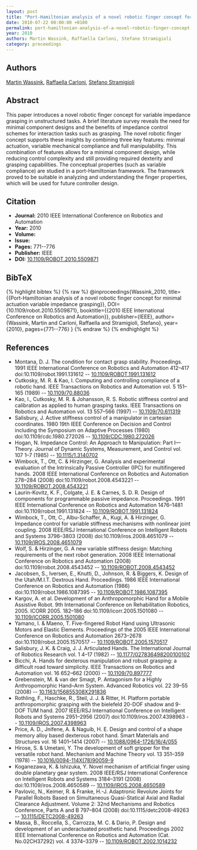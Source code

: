 ```yaml
---
layout: post
title: "Port-Hamiltonian analysis of a novel robotic finger concept for minimal actuation variable impedance grasping"
date: 2010-07-22 00:00:00 +0100
permalink: port-hamiltonian-analysis-of-a-novel-robotic-finger-concept-for-minimal-actuation-variable-impedance-grasping
year: 2010
authors: Martin Wassink, Raffaella Carloni, Stefano Stramigioli
category: proceedings
---
```

 
## Authors
[Martin Wassink](authors/martin-wassink), [Raffaella Carloni](authors/raffaella-carloni), [Stefano Stramigioli](authors/stefano-stramigioli)
 
## Abstract
This paper introduces a novel robotic finger concept for variable impedance grasping in unstructured tasks. A brief literature survey reveals the need for minimal component designs and the benefits of impedance control schemes for interaction tasks such as grasping. The novel robotic finger concept supports these insights by combining three key features: minimal actuation, variable mechanical compliance and full manipulability. This combination of features allows for a minimal component design, while reducing control complexity and still providing required dexterity and grasping capabilities. The conceptual properties (such as variable compliance) are studied in a port-Hamiltonian framework. The framework proved to be suitable in analyzing and understanding the finger properties, which will be used for future controller design.
 
## Citation
- **Journal:** 2010 IEEE International Conference on Robotics and Automation
- **Year:** 2010
- **Volume:** 
- **Issue:** 
- **Pages:** 771--776
- **Publisher:** IEEE
- **DOI:** [10.1109/ROBOT.2010.5509871](https://doi.org/10.1109/ROBOT.2010.5509871)
 
## BibTeX
{% highlight bibtex %}
{% raw %}
@inproceedings{Wassink_2010,
  title={{Port-Hamiltonian analysis of a novel robotic finger concept for minimal actuation variable impedance grasping}},
  DOI={10.1109/robot.2010.5509871},
  booktitle={{2010 IEEE International Conference on Robotics and Automation}},
  publisher={IEEE},
  author={Wassink, Martin and Carloni, Raffaella and Stramigioli, Stefano},
  year={2010},
  pages={771--776}
}
{% endraw %}
{% endhighlight %}
 
## References
- Montana, D. J. The condition for contact grasp stability. Proceedings. 1991 IEEE International Conference on Robotics and Automation 412–417 doi:10.1109/robot.1991.131612 -- [10.1109/ROBOT.1991.131612](https://doi.org/10.1109/ROBOT.1991.131612)
- Cutkosky, M. R. & Kao, I. Computing and controlling compliance of a robotic hand. IEEE Transactions on Robotics and Automation vol. 5 151–165 (1989) -- [10.1109/70.88036](https://doi.org/10.1109/70.88036)
- Kao, I., Cutkosky, M. R. & Johansson, R. S. Robotic stiffness control and calibration as applied to human grasping tasks. IEEE Transactions on Robotics and Automation vol. 13 557–566 (1997) -- [10.1109/70.611319](https://doi.org/10.1109/70.611319)
- Salisbury, J. Active stiffness control of a manipulator in cartesian coordinates. 1980 19th IEEE Conference on Decision and Control including the Symposium on Adaptive Processes (1980) doi:10.1109/cdc.1980.272026 -- [10.1109/CDC.1980.272026](https://doi.org/10.1109/CDC.1980.272026)
- Hogan, N. Impedance Control: An Approach to Manipulation: Part I—Theory. Journal of Dynamic Systems, Measurement, and Control vol. 107 1–7 (1985) -- [10.1115/1.3140702](https://doi.org/10.1115/1.3140702)
- Wimbock, T., Ott, C. & Hirzinger, G. Analysis and experimental evaluation of the Intrinsically Passive Controller (IPC) for multifingered hands. 2008 IEEE International Conference on Robotics and Automation 278–284 (2008) doi:10.1109/robot.2008.4543221 -- [10.1109/ROBOT.2008.4543221](https://doi.org/10.1109/ROBOT.2008.4543221)
- Laurin-Kovitz, K. F., Colgate, J. E. & Carnes, S. D. R. Design of components for programmable passive impedance. Proceedings. 1991 IEEE International Conference on Robotics and Automation 1476–1481 doi:10.1109/robot.1991.131824 -- [10.1109/ROBOT.1991.131824](https://doi.org/10.1109/ROBOT.1991.131824)
- Wimbock, T., Ott, C., Albu-Schaffer, A., Kugi, A. & Hirzinger, G. Impedance control for variable stiffness mechanisms with nonlinear joint coupling. 2008 IEEE/RSJ International Conference on Intelligent Robots and Systems 3796–3803 (2008) doi:10.1109/iros.2008.4651079 -- [10.1109/IROS.2008.4651079](https://doi.org/10.1109/IROS.2008.4651079)
- Wolf, S. & Hirzinger, G. A new variable stiffness design: Matching requirements of the next robot generation. 2008 IEEE International Conference on Robotics and Automation (2008) doi:10.1109/robot.2008.4543452 -- [10.1109/ROBOT.2008.4543452](https://doi.org/10.1109/ROBOT.2008.4543452)
- Jacobsen, S., Iversen, E., Knutti, D., Johnson, R. & Biggers, K. Design of the Utah/M.I.T. Dextrous Hand. Proceedings. 1986 IEEE International Conference on Robotics and Automation (1986) doi:10.1109/robot.1986.1087395 -- [10.1109/ROBOT.1986.1087395](https://doi.org/10.1109/ROBOT.1986.1087395)
- Kargov, A. et al. Development of an Anthropomorphic Hand for a Mobile Assistive Robot. 9th International Conference on Rehabilitation Robotics, 2005. ICORR 2005. 182–186 doi:10.1109/icorr.2005.1501080 -- [10.1109/ICORR.2005.1501080](https://doi.org/10.1109/ICORR.2005.1501080)
- Yamano, I. & Maeno, T. Five-fingered Robot Hand using Ultrasonic Motors and Elastic Elements. Proceedings of the 2005 IEEE International Conference on Robotics and Automation 2673–2678 doi:10.1109/robot.2005.1570517 -- [10.1109/ROBOT.2005.1570517](https://doi.org/10.1109/ROBOT.2005.1570517)
- Salisbury, J. K. & Craig, J. J. Articulated Hands. The International Journal of Robotics Research vol. 1 4–17 (1982) -- [10.1177/027836498200100102](https://doi.org/10.1177/027836498200100102)
- Bicchi, A. Hands for dexterous manipulation and robust grasping: a difficult road toward simplicity. IEEE Transactions on Robotics and Automation vol. 16 652–662 (2000) -- [10.1109/70.897777](https://doi.org/10.1109/70.897777)
- Grebenstein, M. & van der Smagt, P. Antagonism for a Highly Anthropomorphic Hand–Arm System. Advanced Robotics vol. 22 39–55 (2008) -- [10.1163/156855308X291836](https://doi.org/10.1163/156855308X291836)
- Rothling, F., Haschke, R., Steil, J. J. & Ritter, H. Platform portable anthropomorphic grasping with the bielefeld 20-DOF shadow and 9-DOF TUM hand. 2007 IEEE/RSJ International Conference on Intelligent Robots and Systems 2951–2956 (2007) doi:10.1109/iros.2007.4398963 -- [10.1109/IROS.2007.4398963](https://doi.org/10.1109/IROS.2007.4398963)
- Price, A. D., Jnifene, A. & Naguib, H. E. Design and control of a shape memory alloy based dexterous robot hand. Smart Materials and Structures vol. 16 1401–1414 (2007) -- [10.1088/0964-1726/16/4/055](https://doi.org/10.1088/0964-1726/16/4/055)
- Hirose, S. & Umetani, Y. The development of soft gripper for the versatile robot hand. Mechanism and Machine Theory vol. 13 351–359 (1978) -- [10.1016/0094-114X(78)90059-9](https://doi.org/10.1016/0094-114X(78)90059-9)
- Koganezawa, K. & Ishizuka, Y. Novel mechanism of artificial finger using double planetary gear system. 2008 IEEE/RSJ International Conference on Intelligent Robots and Systems 3184–3191 (2008) doi:10.1109/iros.2008.4650589 -- [10.1109/IROS.2008.4650589](https://doi.org/10.1109/IROS.2008.4650589)
- Pavlovic, N., Keimer, R. & Franke, H.-J. Adaptronic Revolute Joints for Parallel Robots Based on Simultaneous Quasi-Statical Axial and Radial Clearance Adjustment. Volume 2: 32nd Mechanisms and Robotics Conference, Parts A and B 797–804 (2008) doi:10.1115/detc2008-49263 -- [10.1115/DETC2008-49263](https://doi.org/10.1115/DETC2008-49263)
- Massa, B., Roccella, S., Carrozza, M. C. & Dario, P. Design and development of an underactuated prosthetic hand. Proceedings 2002 IEEE International Conference on Robotics and Automation (Cat. No.02CH37292) vol. 4 3374–3379 -- [10.1109/ROBOT.2002.1014232](https://doi.org/10.1109/ROBOT.2002.1014232)

